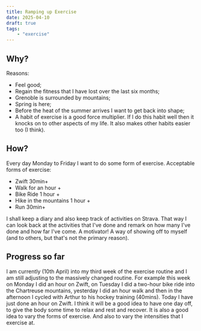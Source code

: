```yaml
---
title: Ramping up Exercise
date: 2025-04-10
draft: true
tags:
    - "exercise"
---
```


## Why?

Reasons:

- Feel good;
- Regain the fitness that I have lost over the last six months;
- Grenoble is surrounded by mountains;
- Spring is here;
- Before the heat of the summer arrives I want to get back into shape;
- A habit of exercise is a good force multiplier. If I do this habit well then it knocks on to other aspects of my life. It also makes other habits easier too (I think).

## How?

Every day Monday to Friday I want to do some form of exercise.
Acceptable forms of exercise:

- Zwift 30min+
- Walk for an hour +
- Bike Ride 1 hour +
- Hike in the mountains 1 hour +
- Run 30min+

I shall keep a diary and also keep track of activities on Strava. That way I can look back at the activities that I've done and remark on how many I've done and how far I've come. A motivator! A way of showing off to myself (and to others, but that's not the primary reason).

## Progress so far

I am currently (10th April) into my third week of the exercise routine and I am still adjusting to the massively changed routine. For example this week on Monday I did an hour on Zwift, on Tuesday I did a two-hour bike ride into the Chartreuse mountains, yesterday I did an hour walk and then in the afternoon I cycled with Arthur to his hockey training (40mins). Today I have just done an hour on Zwift.
I think it will be a good idea to have one day off, to give the body some time to relax and rest and recover. It is also a good idea to vary the forms of exercise. And also to vary the intensities that I exercise at.
